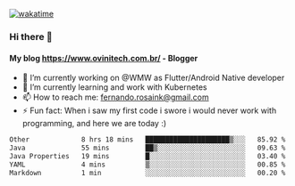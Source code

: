 [![wakatime](https://wakatime.com/badge/user/d5892087-17e6-46ab-8384-91a71a9b88d8.svg)](https://wakatime.com/@d5892087-17e6-46ab-8384-91a71a9b88d8)
### Hi there 👋

#### My blog https://www.ovinitech.com.br/ - Blogger

- 🔭 I’m currently working on @WMW as Flutter/Android Native developer
- 🌱 I’m currently learning and work with Kubernetes
- 📫 How to reach me: fernando.rosaink@gmail.com 
- ⚡ Fun fact: When i saw my first code i swore i would never work with programming, and here we are today :)

<!--START_SECTION:waka-->

```txt
Other             8 hrs 18 mins   █████████████████████▒░░░   85.92 %
Java              55 mins         ██▒░░░░░░░░░░░░░░░░░░░░░░   09.63 %
Java Properties   19 mins         █░░░░░░░░░░░░░░░░░░░░░░░░   03.40 %
YAML              4 mins          ▒░░░░░░░░░░░░░░░░░░░░░░░░   00.85 %
Markdown          1 min           ░░░░░░░░░░░░░░░░░░░░░░░░░   00.20 %
```

<!--END_SECTION:waka-->
